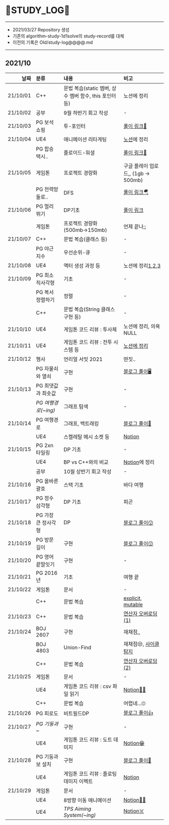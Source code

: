 # 📜STUDY_LOG📜
---
- 2021/03/27 Repository 생성
- 기존의 algorithm-study-1d1solve의 study-record를 대체
- 이전의 기록은 Old/study-log@@@@.md
---
## 2021/10

<div markdown="1">

|날짜|분류|내용|비고|
|----:|:----|:----|:----|
|21/10/01|C++|문법 복습(static 멤버, 상수 멤버 함수, this 포인터 등)|노션에 정리|
|21/10/02|공부|9월 하반기 회고 작성|-|
|21/10/03|PG 보석 쇼핑|투-포인터|[풀이 링크📖](https://blog.naver.com/uss425/222525298818)|
|21/10/04|UE4|애니메이션 리타게팅|[노션](https://oriburger.notion.site/d23df07297194d5bbbc40d4c95adda13)에 정리|
||PG 합승 택시..|플로이드-워셜|[풀이 링크📜](https://blog.naver.com/uss425/222526376914)|
|21/10/05|게임톤|프로젝트 경량화|구글 플레이 업로드,, (1gb -> 500mb)|
||PG 전력망 둘로..|DFS|[풀이 링크🪂](https://blog.naver.com/uss425/222527346839)|
|21/10/06|PG 멀리 뛰기|DP기초|[풀이 링크](https://blog.naver.com/uss425/222528602487)|
||게임톤|프로젝트 경량화 (500mb->150mb)|언제 끝나;;|
|21/10/07|C++|문법 복습(클래스 등)|-|
||PG 야근 지수|우선순위-큐|-|
|21/10/08|UE4|액터 생성 과정 등|노션에 정리[1](https://www.notion.so/oriburger/3-Back-bfcfd232c20b4bc2ad59e4d9f6225f3d),[2](https://www.notion.so/oriburger/UPROPERTY-UFUNCTION-cc1d70eafbf24c678fac42c154ea5b09),[3](https://www.notion.so/oriburger/2607c7c236974bdc87347b81c7b73d1b)|
|21/10/09|PG 최소 직사각형|기초|-|
||PG 복서 정렬하기|정렬|-|
||C++|문법 복습(String 클래스 구현 등)|-|
|21/10/10|UE4|게임톤 코드 리뷰 : 투사체|노션에 정리, 의욕NULL|
|21/10/11|UE4|게임톤 코드 리뷰 : 전투 시스템 등|[노션에 정리](https://www.notion.so/oriburger/6b05827a5c5a49f78428c7db641c73e3)|
|21/10/12|행사|언리얼 서밋 2021|딴짓..|
||PG 자물쇠와 열쇠|구현|[블로그 풀이🖥](https://m.blog.naver.com/uss425/222534872009)|
|21/10/13|PG 최댓값과 최솟값|구현|-|
||*PG 여행경로(~ing)*|그래프 탐색|-|
|21/10/14|PG 여행경로|그래프, 백트래킹|[블로그 풀이📜](https://blog.naver.com/uss425/222536626913)|
||UE4|스켈레탈 메시 소켓 등|[Notion](https://oriburger.notion.site/TPS-314e4b7a46b44c37a68e3291e67216d3)|
|21/10/15|PG 2xn 타일링|DP 기초|-|
||UE4|BP vs C++와의 비교|[Notion](https://oriburger.notion.site/BP-C-4967fe423b55484c8f93e0b51db92e10)에 정리|
||공부|10월 상반기 회고 작성|-|
|21/10/16|PG 올바른 괄호|스택 기초|바다 여행|
|21/10/17|PG 정수 삼각형|DP 기초|피곤|
|21/10/18|PG 가장 큰 정사각형|DP|[블로그 풀이😗](https://blog.naver.com/uss425/222540288800)|
|21/10/19|PG 방문 길이|구현|[블로그 풀이😗](https://blog.naver.com/uss425/222541495674)|
|21/10/20|PG 영어 끝말잇기|구현|-|
|21/10/21|PG 2016년|기초|여행 끝|
|21/10/22|게임톤|문서|-|
||C++|문법 복습|[explicit, mutable](https://www.notion.so/oriburger/explicit-mutable-bcae3cdd11b24251a81fcac79161fe69)|
|21/10/23|C++|문법 복습|[연산자 오버로딩(1)](https://www.notion.so/oriburger/1-930a5744f33442ccb1cdc72815a7ff4f)|
|21/10/24|BOJ 2607|구현|재채점,,|
||BOJ 4803|Union-Find|재채점😒, [사이클 탐지](https://www.notion.so/oriburger/4-3-115565a6168841bb8cc6297a10bbf9b0)|
||C++|문법 복습|[연산자 오버로딩(2)](https://www.notion.so/oriburger/2-friend-53853e248dd14105b656938bb9d13a72)|
|21/10/25|게임톤|문서|-|
||UE4|게임톤 코드 리뷰 : csv 파일 읽기|[Notion🐱‍💻](https://oriburger.notion.site/csv-a83ed219d59845ed92667ef5d9b7aa67)|
||C++|문법 복습|어렵네...🙄|
|21/10/26|PG 피로도|비트필드DP|[블로그 풀이👍](https://blog.naver.com/uss425/222548666888)|
|21/10/27|*PG 기둥과~*|구현|-|
||UE4|게임톤 코드 리뷰 : 도트 데미지|[Notion😁](https://oriburger.notion.site/71518440e55847b78632cc67e54aa72f)|
|21/10/28|PG 기둥과 보 설치|구현|[블로그 풀이🧱](https://blog.naver.com/uss425/222551067111)|
||UE4|게임톤 코드 리뷰 : 플로팅 데미지 이펙트|[Notion](https://oriburger.notion.site/3115501e829741eb92ed5bd2aa51c50b)|
|21/10/29|게임톤|문서|-|
||UE4|8방향 이동 애니메이션|[Notion🚶‍♂️](https://oriburger.notion.site/8-75b49665b1134a42ae104a043c87f542)|
||UE4|*TPS Aiming System(~ing)*|[Notion☠️](https://oriburger.notion.site/TPS-ing-3204e7ab49d0444ea5720c006405a6af)|
</div>
